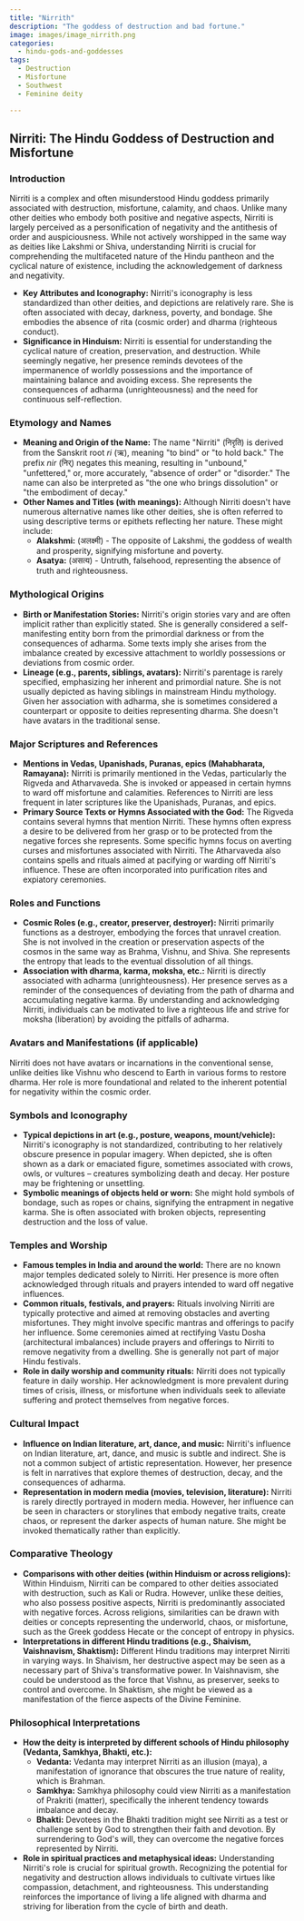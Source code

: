 ```yaml
---
title: "Nirrith"
description: "The goddess of destruction and bad fortune."
image: images/image_nirrith.png
categories:
  - hindu-gods-and-goddesses
tags:
  - Destruction
  - Misfortune
  - Southwest
  - Feminine deity

---
```


## Nirriti: The Hindu Goddess of Destruction and Misfortune

### Introduction

Nirriti is a complex and often misunderstood Hindu goddess primarily associated with destruction, misfortune, calamity, and chaos. Unlike many other deities who embody both positive and negative aspects, Nirriti is largely perceived as a personification of negativity and the antithesis of order and auspiciousness. While not actively worshipped in the same way as deities like Lakshmi or Shiva, understanding Nirriti is crucial for comprehending the multifaceted nature of the Hindu pantheon and the cyclical nature of existence, including the acknowledgement of darkness and negativity.

* **Key Attributes and Iconography:** Nirriti's iconography is less standardized than other deities, and depictions are relatively rare. She is often associated with decay, darkness, poverty, and bondage. She embodies the absence of rita (cosmic order) and dharma (righteous conduct).
* **Significance in Hinduism:** Nirriti is essential for understanding the cyclical nature of creation, preservation, and destruction. While seemingly negative, her presence reminds devotees of the impermanence of worldly possessions and the importance of maintaining balance and avoiding excess. She represents the consequences of adharma (unrighteousness) and the need for continuous self-reflection.

###  Etymology and Names

* **Meaning and Origin of the Name:** The name "Nirriti" (निरृति) is derived from the Sanskrit root *ri* (ऋ), meaning "to bind" or "to hold back." The prefix *nir* (निर्) negates this meaning, resulting in "unbound," "unfettered," or, more accurately, "absence of order" or "disorder." The name can also be interpreted as "the one who brings dissolution" or "the embodiment of decay."
* **Other Names and Titles (with meanings):** Although Nirriti doesn't have numerous alternative names like other deities, she is often referred to using descriptive terms or epithets reflecting her nature. These might include:
    * **Alakshmi:** (अलक्ष्मी) - The opposite of Lakshmi, the goddess of wealth and prosperity, signifying misfortune and poverty.
    * **Asatya:** (असत्य) - Untruth, falsehood, representing the absence of truth and righteousness.

###  Mythological Origins

* **Birth or Manifestation Stories:** Nirriti's origin stories vary and are often implicit rather than explicitly stated. She is generally considered a self-manifesting entity born from the primordial darkness or from the consequences of adharma. Some texts imply she arises from the imbalance created by excessive attachment to worldly possessions or deviations from cosmic order.
* **Lineage (e.g., parents, siblings, avatars):** Nirriti's parentage is rarely specified, emphasizing her inherent and primordial nature. She is not usually depicted as having siblings in mainstream Hindu mythology. Given her association with adharma, she is sometimes considered a counterpart or opposite to deities representing dharma. She doesn't have avatars in the traditional sense.

###  Major Scriptures and References

* **Mentions in Vedas, Upanishads, Puranas, epics (Mahabharata, Ramayana):** Nirriti is primarily mentioned in the Vedas, particularly the Rigveda and Atharvaveda. She is invoked or appeased in certain hymns to ward off misfortune and calamities. References to Nirriti are less frequent in later scriptures like the Upanishads, Puranas, and epics.
* **Primary Source Texts or Hymns Associated with the God:**  The Rigveda contains several hymns that mention Nirriti. These hymns often express a desire to be delivered from her grasp or to be protected from the negative forces she represents. Some specific hymns focus on averting curses and misfortunes associated with Nirriti. The Atharvaveda also contains spells and rituals aimed at pacifying or warding off Nirriti's influence.  These are often incorporated into purification rites and expiatory ceremonies.

###  Roles and Functions

* **Cosmic Roles (e.g., creator, preserver, destroyer):** Nirriti primarily functions as a destroyer, embodying the forces that unravel creation.  She is not involved in the creation or preservation aspects of the cosmos in the same way as Brahma, Vishnu, and Shiva. She represents the entropy that leads to the eventual dissolution of all things.
* **Association with dharma, karma, moksha, etc.:** Nirriti is directly associated with adharma (unrighteousness). Her presence serves as a reminder of the consequences of deviating from the path of dharma and accumulating negative karma.  By understanding and acknowledging Nirriti, individuals can be motivated to live a righteous life and strive for moksha (liberation) by avoiding the pitfalls of adharma.

###  Avatars and Manifestations (if applicable)

Nirriti does not have avatars or incarnations in the conventional sense, unlike deities like Vishnu who descend to Earth in various forms to restore dharma. Her role is more foundational and related to the inherent potential for negativity within the cosmic order.

###  Symbols and Iconography

* **Typical depictions in art (e.g., posture, weapons, mount/vehicle):**  Nirriti's iconography is not standardized, contributing to her relatively obscure presence in popular imagery. When depicted, she is often shown as a dark or emaciated figure, sometimes associated with crows, owls, or vultures – creatures symbolizing death and decay. Her posture may be frightening or unsettling.
* **Symbolic meanings of objects held or worn:** She might hold symbols of bondage, such as ropes or chains, signifying the entrapment in negative karma.  She is often associated with broken objects, representing destruction and the loss of value.

###  Temples and Worship

* **Famous temples in India and around the world:** There are no known major temples dedicated solely to Nirriti. Her presence is more often acknowledged through rituals and prayers intended to ward off negative influences.
* **Common rituals, festivals, and prayers:**  Rituals involving Nirriti are typically protective and aimed at removing obstacles and averting misfortunes. They might involve specific mantras and offerings to pacify her influence. Some ceremonies aimed at rectifying Vastu Dosha (architectural imbalances) include prayers and offerings to Nirriti to remove negativity from a dwelling. She is generally not part of major Hindu festivals.
* **Role in daily worship and community rituals:** Nirriti does not typically feature in daily worship. Her acknowledgment is more prevalent during times of crisis, illness, or misfortune when individuals seek to alleviate suffering and protect themselves from negative forces.

###  Cultural Impact

* **Influence on Indian literature, art, dance, and music:** Nirriti's influence on Indian literature, art, dance, and music is subtle and indirect. She is not a common subject of artistic representation. However, her presence is felt in narratives that explore themes of destruction, decay, and the consequences of adharma.
* **Representation in modern media (movies, television, literature):** Nirriti is rarely directly portrayed in modern media. However, her influence can be seen in characters or storylines that embody negative traits, create chaos, or represent the darker aspects of human nature.  She might be invoked thematically rather than explicitly.

###  Comparative Theology

* **Comparisons with other deities (within Hinduism or across religions):**  Within Hinduism, Nirriti can be compared to other deities associated with destruction, such as Kali or Rudra. However, unlike these deities, who also possess positive aspects, Nirriti is predominantly associated with negative forces. Across religions, similarities can be drawn with deities or concepts representing the underworld, chaos, or misfortune, such as the Greek goddess Hecate or the concept of entropy in physics.
* **Interpretations in different Hindu traditions (e.g., Shaivism, Vaishnavism, Shaktism):**  Different Hindu traditions may interpret Nirriti in varying ways. In Shaivism, her destructive aspect may be seen as a necessary part of Shiva's transformative power. In Vaishnavism, she could be understood as the force that Vishnu, as preserver, seeks to control and overcome. In Shaktism, she might be viewed as a manifestation of the fierce aspects of the Divine Feminine.

###  Philosophical Interpretations

* **How the deity is interpreted by different schools of Hindu philosophy (Vedanta, Samkhya, Bhakti, etc.):**
    * **Vedanta:**  Vedanta may interpret Nirriti as an illusion (maya), a manifestation of ignorance that obscures the true nature of reality, which is Brahman.
    * **Samkhya:**  Samkhya philosophy could view Nirriti as a manifestation of Prakriti (matter), specifically the inherent tendency towards imbalance and decay.
    * **Bhakti:**  Devotees in the Bhakti tradition might see Nirriti as a test or challenge sent by God to strengthen their faith and devotion. By surrendering to God's will, they can overcome the negative forces represented by Nirriti.
* **Role in spiritual practices and metaphysical ideas:** Understanding Nirriti's role is crucial for spiritual growth. Recognizing the potential for negativity and destruction allows individuals to cultivate virtues like compassion, detachment, and righteousness. This understanding reinforces the importance of living a life aligned with dharma and striving for liberation from the cycle of birth and death.

